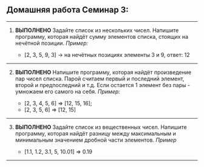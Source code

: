 ## Домашняя работа Семинар 3:
---
1. **ВЫПОЛНЕНО** Задайте список из нескольких чисел. Напишите программу, которая найдёт сумму элементов списка, стоящих на нечётной позиции.
    *Пример:*

    * [2, 3, 5, 9, 3] -> на нечётных позициях элементы 3 и 9, ответ: 12
---
2. **ВЫПОЛНЕНО** Напишите программу, которая найдёт произведение пар чисел списка. Парой считаем первый и последний элемент, второй и предпоследний и т.д. Если остается 1 элемент без пары - умножаем его самого на себя.
    *Пример:*

    * [2, 3, 4, 5, 6] => [12, 15, 16];
    * [2, 3, 5, 6] => [12, 15]
---
3. **ВЫПОЛНЕНО** Задайте список из вещественных чисел. Напишите программу, которая найдёт разницу между максимальным и минимальным значением дробной части элементов.
    *Пример*

    * [1.1, 1.2, 3.1, 5, 10.01] => 0.19
---